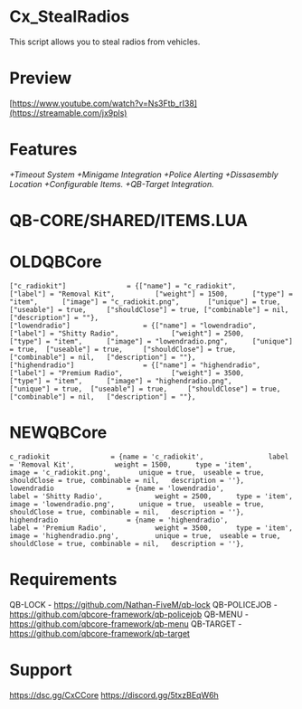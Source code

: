 # Cx_StealRadios
This script allows you to steal radios from vehicles.

# Preview
[https://www.youtube.com/watch?v=Ns3Ftb_rI38](https://streamable.com/jx9pls)

# Features
*+Timeout System*
*+Minigame Integration*
*+Police Alerting*
*+Dissasembly Location*
*+Configurable Items.*
*+QB-Target Integration.*

# QB-CORE/SHARED/ITEMS.LUA
# OLDQBCore
    ["c_radiokit"] 				 = {["name"] = "c_radiokit", 				["label"] = "Removal Kit", 			["weight"] = 1500, 		["type"] = "item", 		["image"] = "c_radiokit.png", 		["unique"] = true, 	["useable"] = true, 	["shouldClose"] = true, ["combinable"] = nil,   ["description"] = ""},
    ["lowendradio"] 				 = {["name"] = "lowendradio", 				["label"] = "Shitty Radio", 			["weight"] = 2500, 		["type"] = "item", 		["image"] = "lowendradio.png", 		["unique"] = true, 	["useable"] = true, 	["shouldClose"] = true, ["combinable"] = nil,   ["description"] = ""},
    ["highendradio"] 				 = {["name"] = "highendradio", 				["label"] = "Premium Radio", 			["weight"] = 3500, 		["type"] = "item", 		["image"] = "highendradio.png", 		["unique"] = true, 	["useable"] = true, 	["shouldClose"] = true, ["combinable"] = nil,   ["description"] = ""},

# NEWQBCore
    c_radiokit 				 = {name = 'c_radiokit', 				label = 'Removal Kit', 			weight = 1500, 		type = 'item', 		image = 'c_radiokit.png', 		unique = true, 	useable = true, 	shouldClose = true, combinable = nil,   description = ''},
    lowendradio 				 = {name = 'lowendradio', 				label = 'Shitty Radio', 			weight = 2500, 		type = 'item', 		image = 'lowendradio.png', 		unique = true, 	useable = true, 	shouldClose = true, combinable = nil,   description = ''},
    highendradio 				 = {name = 'highendradio', 				label = 'Premium Radio', 			weight = 3500, 		type = 'item', 		image = 'highendradio.png', 		unique = true, 	useable = true, 	shouldClose = true, combinable = nil,   description = ''},

# Requirements
QB-LOCK - https://github.com/Nathan-FiveM/qb-lock
QB-POLICEJOB - https://github.com/qbcore-framework/qb-policejob
QB-MENU - https://github.com/qbcore-framework/qb-menu
QB-TARGET - https://github.com/qbcore-framework/qb-target

# Support
https://dsc.gg/CxCCore
https://discord.gg/5txzBEqW6h

